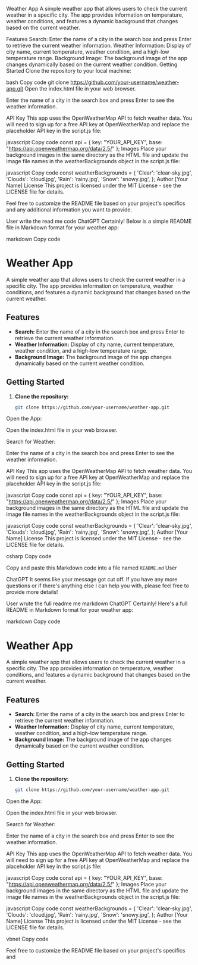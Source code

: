 Weather App
A simple weather app that allows users to check the current weather in a specific city. The app provides information on temperature, weather conditions, and features a dynamic background that changes based on the current weather.

Features
Search: Enter the name of a city in the search box and press Enter to retrieve the current weather information.
Weather Information: Display of city name, current temperature, weather condition, and a high-low temperature range.
Background Image: The background image of the app changes dynamically based on the current weather condition.
Getting Started
Clone the repository to your local machine:

bash
Copy code
git clone https://github.com/your-username/weather-app.git
Open the index.html file in your web browser.

Enter the name of a city in the search box and press Enter to see the weather information.

API Key
This app uses the OpenWeatherMap API to fetch weather data. You will need to sign up for a free API key at OpenWeatherMap and replace the placeholder API key in the script.js file:

javascript
Copy code
const api = {
  key: "YOUR_API_KEY",
  base: "https://api.openweathermap.org/data/2.5/"
};
Images
Place your background images in the same directory as the HTML file and update the image file names in the weatherBackgrounds object in the script.js file:

javascript
Copy code
const weatherBackgrounds = {
  'Clear': 'clear-sky.jpg',
  'Clouds': 'cloud.jpg',
  'Rain': 'rainy.jpg',
  'Snow': 'snowy.jpg',
};
Author
[Your Name]
License
This project is licensed under the MIT License - see the LICENSE file for details.

Feel free to customize the README file based on your project's specifics and any additional information you want to provide.

User
write the read me code
ChatGPT
Certainly! Below is a simple README file in Markdown format for your weather app:

markdown
Copy code
# Weather App

A simple weather app that allows users to check the current weather in a specific city. The app provides information on temperature, weather conditions, and features a dynamic background that changes based on the current weather.

## Features

- **Search:** Enter the name of a city in the search box and press Enter to retrieve the current weather information.
- **Weather Information:** Display of city name, current temperature, weather condition, and a high-low temperature range.
- **Background Image:** The background image of the app changes dynamically based on the current weather condition.

## Getting Started

1. **Clone the repository:**

   ```bash
   git clone https://github.com/your-username/weather-app.git
Open the App:

Open the index.html file in your web browser.

Search for Weather:

Enter the name of a city in the search box and press Enter to see the weather information.

API Key
This app uses the OpenWeatherMap API to fetch weather data. You will need to sign up for a free API key at OpenWeatherMap and replace the placeholder API key in the script.js file:

javascript
Copy code
const api = {
  key: "YOUR_API_KEY",
  base: "https://api.openweathermap.org/data/2.5/"
};
Images
Place your background images in the same directory as the HTML file and update the image file names in the weatherBackgrounds object in the script.js file:

javascript
Copy code
const weatherBackgrounds = {
  'Clear': 'clear-sky.jpg',
  'Clouds': 'cloud.jpg',
  'Rain': 'rainy.jpg',
  'Snow': 'snowy.jpg',
};
Author
[Your Name]
License
This project is licensed under the MIT License - see the LICENSE file for details.

csharp
Copy code

Copy and paste this Markdown code into a file named `README.md`
User

ChatGPT
It seems like your message got cut off. If you have any more questions or if there's anything else I can help you with, please feel free to provide more details!

User
wrute the full readme me markdown
ChatGPT
Certainly! Here's a full README in Markdown format for your weather app:

markdown
Copy code
# Weather App

A simple weather app that allows users to check the current weather in a specific city. The app provides information on temperature, weather conditions, and features a dynamic background that changes based on the current weather.

## Features

- **Search:** Enter the name of a city in the search box and press Enter to retrieve the current weather information.
- **Weather Information:** Display of city name, current temperature, weather condition, and a high-low temperature range.
- **Background Image:** The background image of the app changes dynamically based on the current weather condition.

## Getting Started

1. **Clone the repository:**

   ```bash
   git clone https://github.com/your-username/weather-app.git
Open the App:

Open the index.html file in your web browser.

Search for Weather:

Enter the name of a city in the search box and press Enter to see the weather information.

API Key
This app uses the OpenWeatherMap API to fetch weather data. You will need to sign up for a free API key at OpenWeatherMap and replace the placeholder API key in the script.js file:

javascript
Copy code
const api = {
  key: "YOUR_API_KEY",
  base: "https://api.openweathermap.org/data/2.5/"
};
Images
Place your background images in the same directory as the HTML file and update the image file names in the weatherBackgrounds object in the script.js file:

javascript
Copy code
const weatherBackgrounds = {
  'Clear': 'clear-sky.jpg',
  'Clouds': 'cloud.jpg',
  'Rain': 'rainy.jpg',
  'Snow': 'snowy.jpg',
};
Author
[Your Name]
License
This project is licensed under the MIT License - see the LICENSE file for details.

vbnet
Copy code

Feel free to customize the README file based on your project's specifics and
